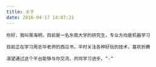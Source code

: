 ```yaml
---
title: 关于
date: 2016-04-17 14:07:21
---
```


	你好，我叫胥海明，目前是一名东南大学的研究生，专业方向是机器学习

	目前正在学习周志华老师的西瓜书，平时关注各种好玩的技术，喜欢折腾

	渴望通过这个平台能够与你交流，共同学习进步。^-^